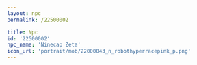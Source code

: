 ```yaml
---
layout: npc
permalink: /22500002

title: Npc
id: '22500002'
npc_name: 'Ninecap Zeta'
icon_url: 'portrait/mob/22000043_n_robothyperracepink_p.png'
---
```

